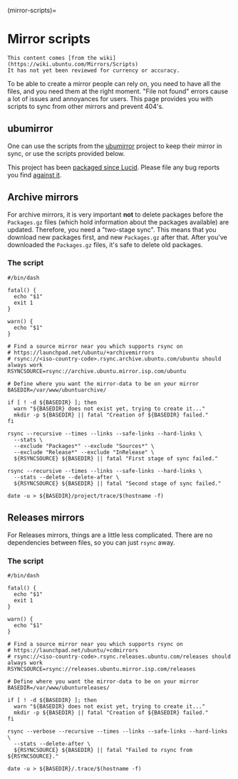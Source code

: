 (mirror-scripts)=
# Mirror scripts

```{note}
This content comes [from the wiki](https://wiki.ubuntu.com/Mirrors/Scripts)
It has not yet been reviewed for currency or accuracy.
```

To be able to create a mirror people can rely on, you need to have all the
files, and you need them at the right moment.
"File not found" errors cause a lot of issues and annoyances for users.
This page provides you with scripts to sync from other mirrors and prevent 404's.

## ubumirror

One can use the scripts from the
[ubumirror](https://code.launchpad.net/~ubumirror-devs/ubumirror/trunk)
project to keep their mirror in sync, or use the scripts provided below.

This project has been [packaged since Lucid](https://launchpad.net/ubuntu/+source/ubumirror).
Please file any bug reports you find [against it](https://bugs.launchpad.net/ubuntu/+source/ubumirror).

## Archive mirrors

For archive mirrors, it is very important **not** to delete packages before the
`Packages.gz` files (which hold information about the packages available) are
updated. Therefore, you need a "two-stage sync". This means that you download
new packages first, and new `Packages.gz` after that. After you've downloaded
the `Packages.gz` files, it's safe to delete old packages.

### The script

```
#/bin/dash

fatal() {
  echo "$1"
  exit 1
}

warn() {
  echo "$1"
}

# Find a source mirror near you which supports rsync on
# https://launchpad.net/ubuntu/+archivemirrors
# rsync://<iso-country-code>.rsync.archive.ubuntu.com/ubuntu should always work
RSYNCSOURCE=rsync://archive.ubuntu.mirror.isp.com/ubuntu

# Define where you want the mirror-data to be on your mirror
BASEDIR=/var/www/ubuntuarchive/

if [ ! -d ${BASEDIR} ]; then
  warn "${BASEDIR} does not exist yet, trying to create it..."
  mkdir -p ${BASEDIR} || fatal "Creation of ${BASEDIR} failed."
fi

rsync --recursive --times --links --safe-links --hard-links \
  --stats \
  --exclude "Packages*" --exclude "Sources*" \
  --exclude "Release*" --exclude "InRelease" \
  ${RSYNCSOURCE} ${BASEDIR} || fatal "First stage of sync failed."

rsync --recursive --times --links --safe-links --hard-links \
  --stats --delete --delete-after \
  ${RSYNCSOURCE} ${BASEDIR} || fatal "Second stage of sync failed."

date -u > ${BASEDIR}/project/trace/$(hostname -f)
```

## Releases mirrors

For Releases mirrors, things are a little less complicated. There are no
dependencies between files, so you can just `rsync` away.

### The script

```
#/bin/dash

fatal() {
  echo "$1"
  exit 1
}

warn() {
  echo "$1"
}

# Find a source mirror near you which supports rsync on
# https://launchpad.net/ubuntu/+cdmirrors
# rsync://<iso-country-code>.rsync.releases.ubuntu.com/releases should always work
RSYNCSOURCE=rsync://releases.ubuntu.mirror.isp.com/releases

# Define where you want the mirror-data to be on your mirror
BASEDIR=/var/www/ubuntureleases/

if [ ! -d ${BASEDIR} ]; then
  warn "${BASEDIR} does not exist yet, trying to create it..."
  mkdir -p ${BASEDIR} || fatal "Creation of ${BASEDIR} failed."
fi

rsync --verbose --recursive --times --links --safe-links --hard-links \
  --stats --delete-after \
  ${RSYNCSOURCE} ${BASEDIR} || fatal "Failed to rsync from ${RSYNCSOURCE}."

date -u > ${BASEDIR}/.trace/$(hostname -f)
```

